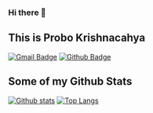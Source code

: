 ### Hi there 👋

<!-- - 🔭 I’m currently working on 
- 🌱 I’m currently learning
- 👯 I’m looking to collaborate on 
- 🤔 I’m looking for help with 
- 💬 Ask me about 
- 📫 How to reach me: 
- 😄 Pronouns: 
- ⚡ Fun fact: -->
## This is Probo Krishnacahya
[![Gmail Badge](https://img.shields.io/badge/-prob.krshn@gmail.com-c14438?style=flat&logo=Gmail&logoColor=white&link=mailto:prob.krshn@gmail.com)](mailto:prob.krshn@gmail.com) 
[![Github Badge](https://img.shields.io/badge/-cahyaa5758-grey?style=flat&logo=github&logoColor=white&link=https://github.com/cahyaa5758/)](https://www.github.com/cahyaa5758/) 
## Some of my Github Stats
[![Github stats](https://github-readme-stats.vercel.app/api?username=cahyaa5758&show_icons=true&include_all_commits=true)](https://github.com/cahyaa5758/github-readme-stats)
[![Top Langs](https://github-readme-stats.vercel.app/api/top-langs/?username=cahyaa5758&layout=compact)](https://github.com/cahyaa5758/github-readme-stats)
